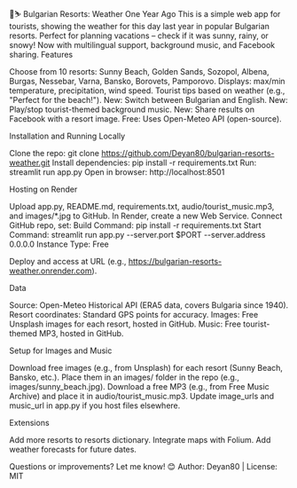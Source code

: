 🌊⛷️ Bulgarian Resorts: Weather One Year Ago
This is a simple web app for tourists, showing the weather for this day last year in popular Bulgarian resorts. Perfect for planning vacations – check if it was sunny, rainy, or snowy! Now with multilingual support, background music, and Facebook sharing.
Features

Choose from 10 resorts: Sunny Beach, Golden Sands, Sozopol, Albena, Burgas, Nessebar, Varna, Bansko, Borovets, Pamporovo.
Displays: max/min temperature, precipitation, wind speed.
Tourist tips based on weather (e.g., "Perfect for the beach!").
New: Switch between Bulgarian and English.
New: Play/stop tourist-themed background music.
New: Share results on Facebook with a resort image.
Free: Uses Open-Meteo API (open-source).

Installation and Running Locally

Clone the repo: git clone https://github.com/Deyan80/bulgarian-resorts-weather.git
Install dependencies: pip install -r requirements.txt
Run: streamlit run app.py
Open in browser: http://localhost:8501

Hosting on Render

Upload app.py, README.md, requirements.txt, audio/tourist_music.mp3, and images/*.jpg to GitHub.
In Render, create a new Web Service.
Connect GitHub repo, set:
Build Command: pip install -r requirements.txt
Start Command: streamlit run app.py --server.port $PORT --server.address 0.0.0.0
Instance Type: Free


Deploy and access at URL (e.g., https://bulgarian-resorts-weather.onrender.com).

Data

Source: Open-Meteo Historical API (ERA5 data, covers Bulgaria since 1940).
Resort coordinates: Standard GPS points for accuracy.
Images: Free Unsplash images for each resort, hosted in GitHub.
Music: Free tourist-themed MP3, hosted in GitHub.

Setup for Images and Music

Download free images (e.g., from Unsplash) for each resort (Sunny Beach, Bansko, etc.).
Place them in an images/ folder in the repo (e.g., images/sunny_beach.jpg).
Download a free MP3 (e.g., from Free Music Archive) and place it in audio/tourist_music.mp3.
Update image_urls and music_url in app.py if you host files elsewhere.

Extensions

Add more resorts to resorts dictionary.
Integrate maps with Folium.
Add weather forecasts for future dates.

Questions or improvements? Let me know! 😊
Author: Deyan80 | License: MIT